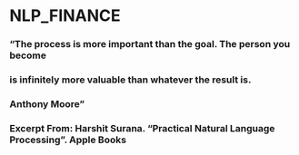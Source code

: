 # NLP_FINANCE

### “The process is more important than the goal. The person you become
### is infinitely more valuable than whatever the result is.
### Anthony Moore”
### Excerpt From: Harshit Surana. “Practical Natural Language Processing”. Apple Books
